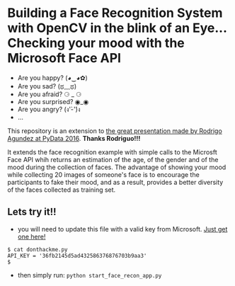 # Building a Face Recognition System with OpenCV in the blink of an Eye... Checking your mood with the Microsoft Face API

* Are you happy?    (◕‿◕✿)
* Are you sad?      (ಥ﹏ಥ)
* Are you afraid?    ⚆ _ ⚆
* Are you surprised? ◉_◉
* Are you angry?     (ง'̀-'́)ง
* ...


This repository is an extension to [the great presentation made by Rodrigo Agundez at PyData 2016](https://github.com/rragundez/PyData). **Thanks Rodriguo!!!**

It extends the face recognition example with simple calls to the Microsft Face API whih returns an estimation of the age, of the gender and of the mood during the collection of faces. The advantage of showing your mood while collecting 20 images of someone's face is to encourage the participants to fake their mood, and as a result, provides a better diversity of the faces collected as training set. 


## Lets try it!!

* you will need to update this file with a valid key from Microsoft. [Just get one here!](https://docs.microsoft.com/en-us/azure/cognitive-services/computer-vision/vision-api-how-to-topics/howtosubscribe)

```shell
$ cat donthackme.py
API_KEY = '36fb2145d5ad432586376876703b9aa3'
$ 
```

* then simply run: `python start_face_recon_app.py`